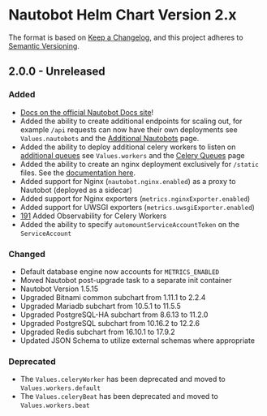# Nautobot Helm Chart Version 2.x

The format is based on [Keep a Changelog](https://keepachangelog.com/en/1.0.0/),
and this project adheres to [Semantic Versioning](https://semver.org/spec/v2.0.0.html).

## 2.0.0 - Unreleased

### Added

* [Docs on the official Nautobot Docs site](https://helm-charts.readthedocs.io/en/latest/)!
* Added the ability to create additional endpoints for scaling out, for example `/api` requests can now have their own deployments see `Values.nautobots` and the [Additional Nautobots](/advanced-features/additional-nautobots) page.
* Added the ability to deploy additional celery workers to listen on [additional queues](https://docs.nautobot.com/projects/core/en/stable/administration/celery-queues/) see `Values.workers` and the [Celery Queues](/advanced-features/celery-queues) page
* Added the ability to create an nginx deployment exclusively for `/static` files.  See the [documentation here](/advanced-features/static-only).
* Added support for Nginx (`nautobot.nginx.enabled`) as a proxy to Nautobot (deployed as a sidecar)
* Added support for Nginx exporters (`metrics.nginxExporter.enabled`)
* Added support for UWSGI exporters (`metrics.uwsgiExporter.enabled`)
* [191](https://github.com/nautobot/helm-charts/issues/191) Added Observability for Celery Workers
* Added the ability to specify `automountServiceAccountToken` on the `ServiceAccount`

### Changed

* Default database engine now accounts for `METRICS_ENABLED`
* Moved Nautobot post-upgrade task to a separate init container
* Nautobot Version 1.5.15
* Upgraded Bitnami common subchart from 1.11.1 to 2.2.4
* Upgraded Mariadb subchart from 10.5.1 to 11.5.5
* Upgraded PostgreSQL-HA subchart from 8.6.13 to 11.2.0
* Upgraded PostgreSQL subchart from 10.16.2 to 12.2.6
* Upgraded Redis subchart from 16.10.1 to 17.9.2
* Updated JSON Schema to utilize external schemas where appropriate

### Deprecated

* The `Values.celeryWorker` has been deprecated and moved to `Values.workers.default`
* The `Values.celeryBeat` has been deprecated and moved to `Values.workers.beat`
